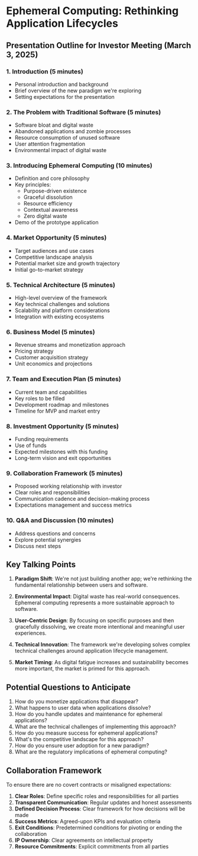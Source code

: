 # Ephemeral Computing: Rethinking Application Lifecycles

## Presentation Outline for Investor Meeting (March 3, 2025)

### 1. Introduction (5 minutes)
- Personal introduction and background
- Brief overview of the new paradigm we're exploring
- Setting expectations for the presentation

### 2. The Problem with Traditional Software (5 minutes)
- Software bloat and digital waste
- Abandoned applications and zombie processes
- Resource consumption of unused software
- User attention fragmentation
- Environmental impact of digital waste

### 3. Introducing Ephemeral Computing (10 minutes)
- Definition and core philosophy
- Key principles:
  - Purpose-driven existence
  - Graceful dissolution
  - Resource efficiency
  - Contextual awareness
  - Zero digital waste
- Demo of the prototype application

### 4. Market Opportunity (5 minutes)
- Target audiences and use cases
- Competitive landscape analysis
- Potential market size and growth trajectory
- Initial go-to-market strategy

### 5. Technical Architecture (5 minutes)
- High-level overview of the framework
- Key technical challenges and solutions
- Scalability and platform considerations
- Integration with existing ecosystems

### 6. Business Model (5 minutes)
- Revenue streams and monetization approach
- Pricing strategy
- Customer acquisition strategy
- Unit economics and projections

### 7. Team and Execution Plan (5 minutes)
- Current team and capabilities
- Key roles to be filled
- Development roadmap and milestones
- Timeline for MVP and market entry

### 8. Investment Opportunity (5 minutes)
- Funding requirements
- Use of funds
- Expected milestones with this funding
- Long-term vision and exit opportunities

### 9. Collaboration Framework (5 minutes)
- Proposed working relationship with investor
- Clear roles and responsibilities
- Communication cadence and decision-making process
- Expectations management and success metrics

### 10. Q&A and Discussion (10 minutes)
- Address questions and concerns
- Explore potential synergies
- Discuss next steps

## Key Talking Points

1. **Paradigm Shift**: We're not just building another app; we're rethinking the fundamental relationship between users and software.

2. **Environmental Impact**: Digital waste has real-world consequences. Ephemeral computing represents a more sustainable approach to software.

3. **User-Centric Design**: By focusing on specific purposes and then gracefully dissolving, we create more intentional and meaningful user experiences.

4. **Technical Innovation**: The framework we're developing solves complex technical challenges around application lifecycle management.

5. **Market Timing**: As digital fatigue increases and sustainability becomes more important, the market is primed for this approach.

## Potential Questions to Anticipate

1. How do you monetize applications that disappear?
2. What happens to user data when applications dissolve?
3. How do you handle updates and maintenance for ephemeral applications?
4. What are the technical challenges of implementing this approach?
5. How do you measure success for ephemeral applications?
6. What's the competitive landscape for this approach?
7. How do you ensure user adoption for a new paradigm?
8. What are the regulatory implications of ephemeral computing?

## Collaboration Framework

To ensure there are no covert contracts or misaligned expectations:

1. **Clear Roles**: Define specific roles and responsibilities for all parties
2. **Transparent Communication**: Regular updates and honest assessments
3. **Defined Decision Process**: Clear framework for how decisions will be made
4. **Success Metrics**: Agreed-upon KPIs and evaluation criteria
5. **Exit Conditions**: Predetermined conditions for pivoting or ending the collaboration
6. **IP Ownership**: Clear agreements on intellectual property
7. **Resource Commitments**: Explicit commitments from all parties 